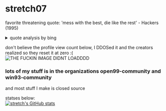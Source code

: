 # stretch07
favorite threatening quote: 'mess with the best, die like the rest' - Hackers (1995)  

<details>
  <summary>quote analysis by bing</summary>
  The quote ‘mess with the best, die like the rest’ is from the 1995 film Hackers, directed by Iain Softley and written by Rafael Moreu. The quote is said by the character Dade “Zero Cool” “Crash Override” Murphy. The phrase is a warning that if someone challenges or offends the strongest person (the best), they will be defeated like everyone else who has dared to challenge them. It can also be interpreted as a warning not to mess with hackers, as their skills can cause damage to their opponents’ computers. The phrase ‘mess with the best, die like the rest’ is a warning that implies that the person or group being referred to as ‘the best’ is highly skilled and capable of defeating their opponents. In the context of the movie Hackers, this phrase can be interpreted as a warning not to challenge or offend hackers, as their skills can cause damage to their opponents’ computers. The phrase suggests that those who dare to challenge ‘the best’ will face consequences and be defeated like everyone else who has tried before them.
</details>

don't believe the profile view count below, I DDOSed it and the creators realized so they reset it at zero :(  
![THE FUCKIN IMAGE DIDNT LOADDDD](https://komarev.com/ghpvc/?username=stretch07)  
### **lots of my stuff is in the organizations open99-community and win93-community**
and most stuff I make is closed source

statses below:  
[![stretch's GitHub stats](https://github-readme-stats.vercel.app/api?username=stretch07)](https://github.com/anuraghazra/github-readme-stats)
